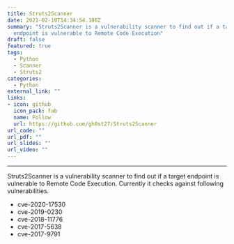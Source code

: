 ```yaml
---
title: Struts2Scanner
date: 2021-02-10T14:34:54.186Z
summary: "Struts2Scanner is a vulnerability scanner to find out if a target
  endpoint is vulnerable to Remote Code Execution"
draft: false
featured: true
tags:
  - Python
  - Scanner
  - Struts2
categories:
  - Python
external_link: ""
links:
- icon: github
  icon_pack: fab
  name: Follow
  url: https://github.com/gh0st27/Struts2Scanner
url_code: ""
url_pdf: ""
url_slides: ""
url_video: ""
---
```

---
Struts2Scanner is a vulnerability scanner to find out if a target endpoint is vulnerable to Remote Code Execution. Currently it checks against following vulnerabilities.

* cve-2020-17530
* cve-2019-0230
* cve-2018-11776
* cve-2017-5638
* cve-2017-9791
